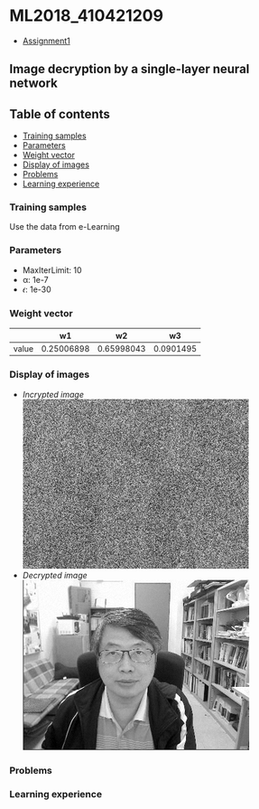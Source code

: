 # ML2018_410421209
- [Assignment1](#image-decryption-by-a-single-layer-neural-network)



## Image decryption by a single-layer neural network

**Table of contents**
---------------------
- [Training samples](#training-samples)
- [Parameters](#parameters)
- [Weight vector](#weight-vector)
- [Display of images](#display-of-images)
- [Problems](#problems)
- [Learning experience](#learning-experience)

### Training samples
Use the data from e-Learning

### Parameters

- MaxIterLimit: 10
- α: 1e-7
- 𝜖: 1e-30

### Weight vector

|  |w1|w2|w3|
|--|--|--|--|
|value|0.25006898|0.65998043|0.0901495|

### Display of images

- *Incrypted image*
![Original image](Image_and_ImageData/Eprime.png)
- *Decrypted image*
![Original image](Image_and_ImageData/origin.png)

### Problems

### Learning experience
